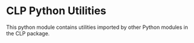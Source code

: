 # CLP Python Utilities

This python module contains utilities imported by other Python modules in the CLP package.
